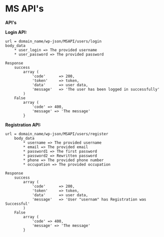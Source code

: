 # MS API's
**API's**

**Login API:**

    url = domain_name/wp-json/MSAPI/users/login
    body_data
        * user_login => The provided username
        * user_password => The provided password
        
    Response
        success
            array (
                'code'      => 200,
                'token'     => token,
                'data'      => user data,
                'message'   => 'The user has been logged in successfully'
            )
        False
            array (
                'code' => 400,
                'message' => 'The message'
            }
            
**Registration API:**

    url = domain_name/wp-json/MSAPI/users/register
        body_data
            * username => The provided username
            * email => The provided email
            * password1 => The first password
            * password2 => Rewritten password
            * phone => The provided phone number
            * occupation => The provided occupation
            
    Response
        success
            array (
                'code'      => 200,
                'token'     => token,
                'data'      => user data,
                'message'   => 'User "usernam" has Registration was Successful'
            )
        False
            array (
                'code' => 400,
                'message' => 'The message'
            }
